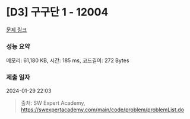 # [D3] 구구단 1 - 12004 

[문제 링크](https://swexpertacademy.com/main/code/problem/problemDetail.do?contestProbId=AXkcWgFa8sADFAS8) 

### 성능 요약

메모리: 61,180 KB, 시간: 185 ms, 코드길이: 272 Bytes

### 제출 일자

2024-01-29 22:03



> 출처: SW Expert Academy, https://swexpertacademy.com/main/code/problem/problemList.do